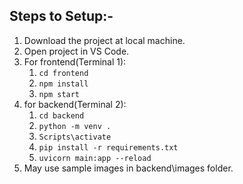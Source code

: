 ## Steps to Setup:-

1. Download the project at local machine.
2. Open project in VS Code.
3. For frontend(Terminal 1):
    1. `cd frontend`
    2. `npm install`
    3. `npm start`
4. for backend(Terminal 2):
    1. `cd backend`
    2. `python -m venv .`
    3. `Scripts\activate`
    4. `pip install -r requirements.txt`
    5. `uvicorn main:app --reload`
6. May use sample images in backend\images folder.
